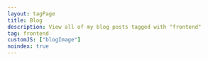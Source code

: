 ```yaml
---
layout: tagPage
title: Blog
description: View all of my blog posts tagged with "frontend"
tag: frontend
customJS: ["blogImage"]
noindex: true
---
```

